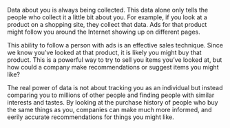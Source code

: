 




































Data about you is always being collected.  This data alone only tells the people who collect it a little bit about you.  For example, if you look at a product on a shopping site, they collect that data.  Ads for that product might follow you around the Internet showing up on different pages.

This ability to follow a person with ads is an effective sales technique.  Since we know you’ve looked at that product, it is likely you might buy that product.  This is a powerful way to try to sell you items you’ve looked at, but how could a company make recommendations or suggest items you might like?

The real power of data is not about tracking you as an individual but instead comparing you to millions of other people and finding people with similar interests and tastes.  By looking at the purchase history of people who buy the same things as you, companies can make much more informed, and eerily accurate recommendations for things you might like.
